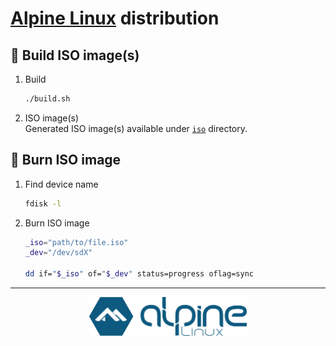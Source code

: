 <!-- markdownlint-disable MD033 -->

# [Alpine Linux](https://www.alpinelinux.org) distribution

## :hammer: Build ISO image(s)

1. Build

   ```sh
   ./build.sh
   ```

2. ISO image(s) \
   Generated ISO image(s) available under [`iso`](./iso/) directory.

## :floppy_disk: Burn ISO image

1. Find device name

   ```sh
   fdisk -l
   ```

2. Burn ISO image

   ```sh
   _iso="path/to/file.iso"
   _dev="/dev/sdX"
   
   dd if="$_iso" of="$_dev" status=progress oflag=sync
   ```

---

<p align="center">
  <img src="./logo.png" alt="Alpine Linux logo" width="50%" />
</p>
